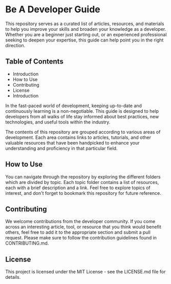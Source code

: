 # Be A Developer Guide

This repository serves as a curated list of articles, resources, and materials to help you improve your skills and broaden your knowledge as a developer. Whether you are a beginner just starting out, or an experienced professional seeking to deepen your expertise, this guide can help point you in the right direction.

## Table of Contents

* Introduction
* How to Use
* Contributing
* License
* Introduction

In the fast-paced world of development, keeping up-to-date and continuously learning is a non-negotiable. This guide is designed to help developers from all walks of life stay informed about best practices, new technologies, and useful tools within the industry.

The contents of this repository are grouped according to various areas of development. Each area contains links to articles, tutorials, and other valuable resources that have been handpicked to enhance your understanding and proficiency in that particular field.

## How to Use

You can navigate through the repository by exploring the different folders which are divided by topic. Each topic folder contains a list of resources, each with a brief description and a link. Feel free to explore topics of interest, and don't forget to bookmark this repository for future reference.

## Contributing

We welcome contributions from the developer community. If you come across an interesting article, tool, or resource that you think would benefit others, feel free to add it to the appropriate section and submit a pull request. Please make sure to follow the contribution guidelines found in CONTRIBUTING.md.

## License

This project is licensed under the MIT License - see the LICENSE.md file for details.
